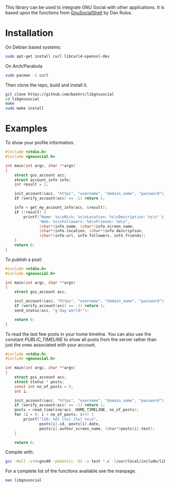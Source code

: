 This library can be used to integrate GNU Social with other applications. It is based upon the functions from [GnuSocialShell](https://github.com/dalmemail/GnuSocialShell) by Dan Rulos.

# Installation

On Debian based systems:

``` bash
sudo apt-get install curl libcurl4-openssl-dev
```

On Arch/Parabola

``` bash
sudo pacman -S curl
```

Then clone the repo, build and install it.

``` bash
git clone https://github.com/bashrc/libgnusocial
cd libgnusocial
make
sudo make install
```

# Examples

To show your profile information:

``` C
#include <stdio.h>
#include <gnusocial.h>

int main(int argc, char **argv)
{
    struct gss_account acc;
    struct account_info info;
    int result = 1;

    init_account(&acc, "https", "username", "domain_name", "password");
    if (verify_account(acc) == -1) return 1;

    info = get_my_account_info(acc, &result);
    if (!result) {
        printf("Name: %s\nNick: %s\nLocation: %s\nDescription: %s\n" \
               "Web: %s\nFollowers: %d\nFriends: %d\n",
               (char*)info.name, (char*)info.screen_name,
               (char*)info.location, (char*)info.description,
               (char*)info.url, info.followers, info.friends);
    }
    return 0;
}
```

To publish a post:

``` C
#include <stdio.h>
#include <gnusocial.h>

int main(int argc, char **argv)
{
    struct gss_account acc;

    init_account(&acc, "https", "username", "domain_name", "password");
    if (verify_account(acc) == -1) return 1;
    send_status(acc, "g'day world!");

    return 0;
}
```

To read the last few posts in your home timeline. You can also use the constant *PUBLIC_TIMELINE* to show all posts from the server rather than just the ones associated with your account.

``` C
#include <stdio.h>
#include <gnusocial.h>

int main(int argc, char **argv)
{
    struct gss_account acc;
    struct status * posts;
    const int no_of_posts = 5;
    int i;

    init_account(&acc, "https", "username", "domain_name", "password");
    if (verify_account(acc) == -1) return 1;
    posts = read_timeline(acc, HOME_TIMELINE, no_of_posts);
    for (i = 0; i < no_of_posts; i++) {
        printf("[ID: %d] [%s] [%s] %s\n",
               posts[i].id, posts[i].date,
               posts[i].author_screen_name, (char*)posts[i].text);
    }

    return 0;

```

Compile with:

``` bash
gcc -Wall -std=gnu99 -pedantic -O3 -o test *.c -I/usr/local/include/libgnusocial -lcurl -lgnusocial
```

For a complete list of the functions available see the manpage.

``` bash
man libgnusocial
```
